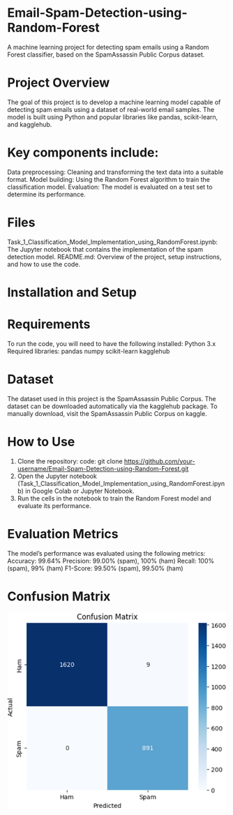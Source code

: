 # Email-Spam-Detection-using-Random-Forest
A machine learning project for detecting spam emails using a Random Forest classifier, based on the SpamAssassin Public Corpus dataset.

# Project Overview
The goal of this project is to develop a machine learning model capable of detecting spam emails using a dataset of real-world email samples. The model is built using Python and popular libraries like pandas, scikit-learn, and kagglehub.

# Key components include:
Data preprocessing: Cleaning and transforming the text data into a suitable format.
Model building: Using the Random Forest algorithm to train the classification model.
Evaluation: The model is evaluated on a test set to determine its performance.

# Files
Task_1_Classification_Model_Implementation_using_RandomForest.ipynb: The Jupyter notebook that contains the implementation of the spam detection model.
README.md: Overview of the project, setup instructions, and how to use the code.

# Installation and Setup
# Requirements
To run the code, you will need to have the following installed:
Python 3.x
Required libraries:
pandas
numpy
scikit-learn
kagglehub

# Dataset
The dataset used in this project is the SpamAssassin Public Corpus. The dataset can be downloaded automatically via the kagglehub package.
To manually download, visit the SpamAssassin Public Corpus on kaggle.

# How to Use
1. Clone the repository:
code:
git clone https://github.com/your-username/Email-Spam-Detection-using-Random-Forest.git
2. Open the Jupyter notebook (Task_1_Classification_Model_Implementation_using_RandomForest.ipynb) in Google Colab or Jupyter Notebook.
3. Run the cells in the notebook to train the Random Forest model and evaluate its performance.

# Evaluation Metrics
The model’s performance was evaluated using the following metrics:
Accuracy: 99.64%
Precision: 99.00% (spam), 100% (ham)
Recall: 100% (spam), 99% (ham)
F1-Score: 99.50% (spam), 99.50% (ham)

# Confusion Matrix
![Confusion Matrix](confusion_matrix.png)
